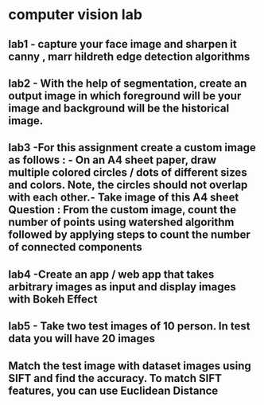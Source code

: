 # computer vision lab

## lab1 - capture your face image and sharpen it canny , marr hildreth edge detection algorithms

## lab2 - With the help of segmentation, create an output image in which foreground will be your image and background will be the historical image.

## lab3 -For this assignment create a custom image as follows : - On an A4 sheet paper, draw multiple colored circles / dots of different sizes and colors.  Note, the circles should not overlap with each other.- Take image of this A4 sheet Question : From the custom image, count the number of points using watershed algorithm followed by applying steps to count the number of connected components


## lab4 -Create an app / web app that takes arbitrary images as input and display images with Bokeh Effect

## lab5 -  Take two test images of 10 person. In test data you will have 20 images
## Match the test image with dataset images using SIFT and find the accuracy. To match SIFT features, you can use Euclidean Distance